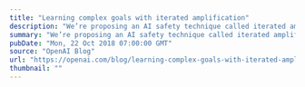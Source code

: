 ```yaml
---
title: "Learning complex goals with iterated amplification"
description: "We’re proposing an AI safety technique called iterated amplification that lets us specify complicated behaviors and goals that are beyond human scale, by demonstrating how to decompose a task into simpler sub-tasks, rather than by providing labeled data or a reward function. Although this idea is in its very early stages and we have only completed experiments on simple toy algorithmic domains, we’ve decided to present it in its preliminary state because we think it could prove to be a scalable approach to AI safety."
summary: "We’re proposing an AI safety technique called iterated amplification that lets us specify complicated behaviors and goals that are beyond human scale, by demonstrating how to decompose a task into simpler sub-tasks, rather than by providing labeled data or a reward function. Although this idea is in its very early stages and we have only completed experiments on simple toy algorithmic domains, we’ve decided to present it in its preliminary state because we think it could prove to be a scalable approach to AI safety."
pubDate: "Mon, 22 Oct 2018 07:00:00 GMT"
source: "OpenAI Blog"
url: "https://openai.com/blog/learning-complex-goals-with-iterated-amplification"
thumbnail: ""
---
```


